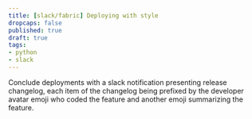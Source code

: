 ```yaml
---
title: [slack/fabric] Deploying with style
dropcaps: false
published: true
draft: true
tags:
- python
- slack
---
```

Conclude deployments with a slack notification presenting release changelog, each item of the
changelog being prefixed by the developer avatar emoji who coded the feature and another emoji
summarizing the feature.
